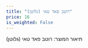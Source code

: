 ```yaml
---
title: "רוטב פאד טאי (גלוטן)"
price: 16
is_weighted: False
---
```


תיאור המוצר: רוטב פאד טאי (גלוטן)
